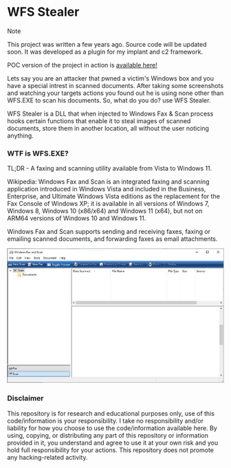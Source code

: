 # WFS Stealer

> [!NOTE]  
> This project was written a few years ago. Source code will be updated soon.
> It was developed as a plugin for my implant and c2 framework.
>
> POC version of the project in action is [available here!](https://youtu.be/HdC1e6Rpves?si=15ez4nDGZeyE9o3b)

Lets say you are an attacker that pwned a victim's Windows box and you have a 
special intrest in scanned documents.
After taking some screenshots and watching your targets actions you found out he is using none
other than WFS.EXE to scan his documents.
So, what do you do? use WFS Stealer.

WFS Stealer is a DLL that when injected to Windows Fax & Scan process hooks certain functions that enable it to steal images of scanned documents, store them in another location, all without the user noticing anything.

### WTF is WFS.EXE?

TL;DR - A faxing and scanning utility available from Vista to Windows 11.
 
Wikipedia: Windows Fax and Scan is an integrated faxing and scanning application introduced in Windows Vista and included in the Business, 
Enterprise, and Ultimate Windows Vista editions as the replacement for the Fax Console of Windows XP;
it is available in all versions of Windows 7, Windows 8, Windows 10 (x86/x64) and Windows 11 (x64), but not on ARM64 versions of Windows 10 and Windows 11.

Windows Fax and Scan supports sending and receiving faxes, faxing or emailing scanned documents, and forwarding faxes as email attachments.

![wfs](/assets/WFS.JPG)


### Disclaimer
This repository is for research and educational purposes only, use of this code/information is your responsibility.
I take no responsibility and/or liability for how you choose to use the code/information available here.
By using, copying, or distributing any part of this repository or information provided in it, you understand and agree to use it at your own risk and you hold full responsibility for your actions.
This repository does not promote any hacking-related activity.
